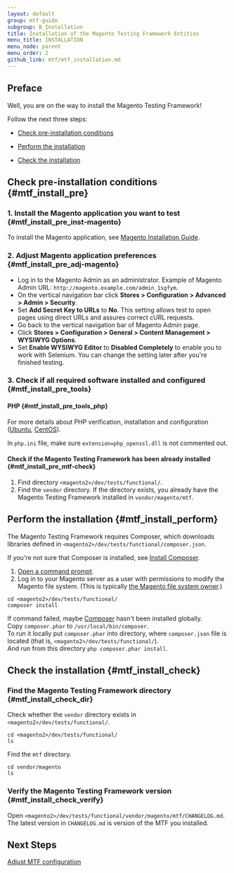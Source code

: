 ```yaml
---
layout: default
group: mtf-guide
subgroup: B_Installation
title: Installation of the Magento Testing Framework Entities
menu_title: INSTALLATION
menu_node: parent
menu_order: 2
github_link: mtf/mtf_installation.md
---
```

<h2>Preface</h2>
Well, you are on the way to install the Magento Testing Framework!

Follow the next three steps:

- <a href="#mtf_install_pre">Check pre-installation conditions</a>

- <a href="#mtf_install_perform">Perform the installation</a>

- <a href="#mtf_install_check">Check the installation</a>

## Check pre-installation conditions {#mtf_install_pre}

### 1. Install the Magento application you want to test {#mtf_install_pre_inst-magento}
To install the Magento application, see <a href="{{ site.gdeurl21 }}install-gde/bk-install-guide.html">Magento Installation Guide</a>.

### 2. Adjust Magento application preferences {#mtf_install_pre_adj-magento}

-    Log in to the Magento Admin as an administrator. Example of Magento Admin URL: `http://magento.example.com/admin_1sgfym`.
-    On the vertical navigation bar click **Stores &gt; Configuration &gt; Advanced &gt; Admin &gt; Security**.
-    Set **Add Secret Key to URLs** to **No**. This setting allows test to open pages using direct URLs and assures correct cURL requests.
-    Go back to the vertical navigation bar of Magento Admin page.
-    Click **Stores &gt; Configuration &gt; General &gt; Content Management &gt; WYSIWYG Options**.
-    Set **Enable WYSIWYG Editor** to **Disabled Completely** to enable you to work with Selenium. You can change the setting later after you're finished testing.

### 3. Check if all required software installed and configured {#mtf_install_pre_tools}

#### PHP {#mtf_install_pre_tools_php}

For more details about PHP verification, installation and configuration (<a href="{{ site.gdeurl21 }}install-gde/prereq/php-ubuntu.html">Ubuntu</a>, <a href="{{ site.gdeurl21 }}install-gde/prereq/php-centos.html">CentOS</a>).

<div class="bs-callout bs-callout-warning">
    <p>In <code>php.ini</code> file, make sure <code>extension=php_openssl.dll</code> is not commented out.</p>
</div>

#### Check if the Magento Testing Framework has been already installed {#mtf_install_pre_mtf-check}

1. Find directory `<magento2>/dev/tests/functional/`.
1. Find the `vendor` directory. If the directory exists, you already have the Magento Testing Framework installed in `vendor/magento/mtf`.

## Perform the installation {#mtf_install_perform}

The Magento Testing Framework requires Composer, which downloads libraries defined in `<magento2>/dev/tests/functional/composer.json`.

<div class="bs-callout bs-callout-info" id="info">
  <p>If you're not sure that Composer is installed, see <a href="{{ site.gdeurl21 }}install-gde/install/composer-clone.html#instgde-prereq-compose-install">Install Composer</a>.</p>
</div>

1.    <a href="{{ site.gdeurl21 }}install-gde/basics/basics_login.html">Open a command prompt</a>.
1.    Log in to your Magento server as a user with permissions to modify the Magento file system. (This is typically <a href="{{ site.gdeurl21 }}install-gde/prereq/apache-user.html">the Magento file system owner</a>.)

    cd <magento2>/dev/tests/functional/
    composer install

<div class="bs-callout bs-callout-info" id="info">
  <p>If command failed, maybe <a href="https://getcomposer.org">Composer</a> hasn't been installed globally.<br/>
  Copy <code>composer.phar</code> to <code>/usr/local/bin/composer</code>.<br/>
  To run it locally put <code>composer.phar</code> into directory, where <code>composer.json</code> file is located (that is, <code>&lt;magento2&gt;/dev/tests/functional/</code>).<br/>
And run from this directory <code>php composer.phar install</code>.</p>
</div>


## Check the installation {#mtf_install_check}

### Find the Magento Testing Framework directory {#mtf_install_check_dir}

Check whether the `vendor` directory exists in `<magento2>/dev/tests/functional/`.

    cd <magento2>/dev/tests/functional/
    ls

Find the `mtf` directory.

    cd vendor/magento
    ls

### Verify the Magento Testing Framework version {#mtf_install_check_verify}

Open `<magento2>/dev/tests/functional/vendor/magento/mtf/CHANGELOG.md`. The latest version in `CHANGELOG.md` is version of the MTF you installed.

<h2 id="mtf_install_next">Next Steps</h2> <a href="{{ site.gdeurl21 }}mtf/mtf_quickstart/mtf_quickstart_config.html">Adjust MTF configuration </a>